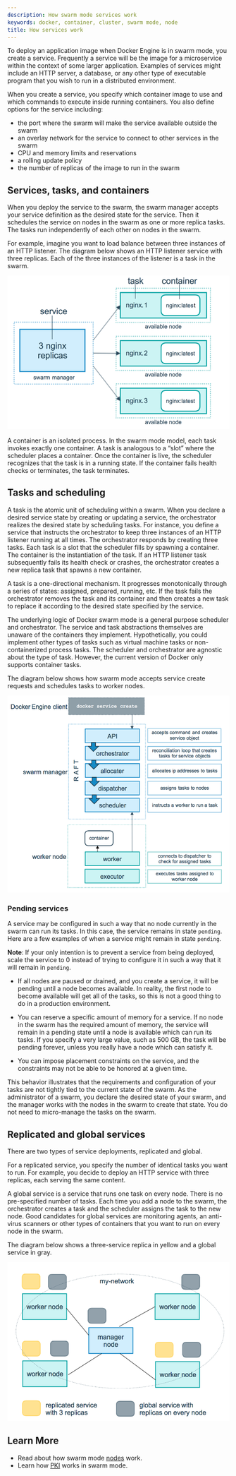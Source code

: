```yaml
---
description: How swarm mode services work
keywords: docker, container, cluster, swarm mode, node
title: How services work
---
```


To deploy an application image when Docker Engine is in swarm mode, you create a
service. Frequently a service will be the image for a microservice within the
context of some larger application. Examples of services might include an HTTP
server, a database, or any other type of executable program that you wish to run
in a distributed environment.

When you create a service, you specify which container image to use and which
commands to execute inside running containers. You also define options for the
service including:

* the port where the swarm will make the service available outside the swarm
* an overlay network for the service to connect to other services in the swarm
* CPU and memory limits and reservations
* a rolling update policy
* the number of replicas of the image to run in the swarm

## Services, tasks, and containers

When you deploy the service to the swarm, the swarm manager accepts your service
definition as the desired state for the service. Then it schedules the service
on nodes in the swarm as one or more replica tasks. The tasks run independently
of each other on nodes in the swarm.

For example, imagine you want to load balance between three instances of an HTTP
listener. The diagram below shows an HTTP listener service with three replicas.
Each of the three instances of the listener is a task in the swarm.

![services diagram](../images/services-diagram.png)

A container is an isolated process.  In the swarm mode model, each task invokes
exactly one container. A task is analogous to a “slot” where the scheduler
places a container. Once the container is live, the scheduler recognizes that
the task is in a running state.  If the container fails health checks or
terminates, the task terminates.

## Tasks and scheduling

A task is the atomic unit of scheduling within a swarm.  When you declare a
desired service state by creating or updating a service, the orchestrator
realizes the desired state by scheduling tasks. For instance, you define a
service that instructs the orchestrator to keep three instances of an HTTP
listener running at all times. The orchestrator responds by creating three
tasks. Each task is a slot that the scheduler fills by spawning a container. The
container is the instantiation of the task. If an HTTP listener task subsequently
fails its health check or crashes, the orchestrator creates a new replica task
that spawns a new container.

A task is a one-directional mechanism. It progresses monotonically through a
series of states: assigned, prepared, running, etc.  If the task fails the
orchestrator removes the task and its container and then creates a new task to
replace it according to the desired state specified by the service.

The underlying logic of Docker swarm mode is a general purpose scheduler and
orchestrator.  The service and task abstractions themselves are unaware of the
containers they implement.  Hypothetically, you could implement other types of
tasks such as virtual machine tasks or non-containerized process tasks.  The
scheduler and orchestrator are agnostic about the type of task. However, the
current version of Docker only supports container tasks.

The diagram below shows how swarm mode accepts service create requests and
schedules tasks to worker nodes.

![services flow](../images/service-lifecycle.png)

### Pending services

A service may be configured in such a way that no node currently in the
swarm can run its tasks. In this case, the service remains in state `pending`.
Here are a few examples of when a service might remain in state `pending`.

**Note**: If your only intention is to prevent a service from
being deployed, scale the service to 0 instead of trying to configure it in
such a way that it will remain in `pending`.

- If all nodes are paused or drained, and you create a service, it will be
  pending until a node becomes available. In reality, the first node to become
  available will get all of the tasks, so this is not a good thing to do in a
  production environment.

- You can reserve a specific amount of memory for a service. If no node in the
  swarm has the required amount of memory, the service will remain in a pending
  state until a node is available which can run its tasks. If you specify a very
  large value, such as 500 GB, the task will be pending forever, unless you
  really have a node which can satisfy it.

- You can impose placement constraints on the service, and the constraints may
  not be able to be honored at a given time.

This behavior illustrates that the requirements and configuration of your tasks
are not tightly tied to the current state of the swarm. As the administrator of
a swarm, you declare the desired state of your swarm, and the manager works with
the nodes in the swarm to create that state. You do not need to micro-manage the
tasks on the swarm.

## Replicated and global services

There are two types of service deployments, replicated and global.

For a replicated service, you specify the number of identical tasks you want to
run. For example, you decide to deploy an HTTP service with three replicas, each
serving the same content.

A global service is a service that runs one task on every node. There is no
pre-specified number of tasks. Each time you add a node to the swarm, the
orchestrator creates a task and the scheduler assigns the task to the new node.
Good candidates for global services are monitoring agents, an anti-virus
scanners or other types of containers that you want to run on every node in the
swarm.

The diagram below shows a three-service replica in yellow and a global service
in gray.

![global vs replicated services](../images/replicated-vs-global.png)

## Learn More

* Read about how swarm mode [nodes](nodes.md) work.
* Learn how [PKI](pki.md) works in swarm mode.

